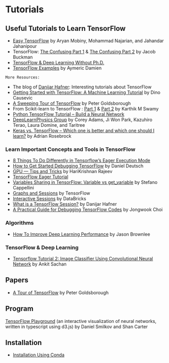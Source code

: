 # Tutorials

## Useful Tutorials to Learn TensorFlow  
* [Easy TensorFlow](https://www.easy-tensorflow.com/tf-tutorials/basics) by Aryan Mobiny, Mohammad Najarian, and Jahandar Jahanipour<br>
* TensorFlow: [The Confusing Part 1](https://jacobbuckman.com/post/tensorflow-the-confusing-parts-1/) & [The Confusing Part 2](https://jacobbuckman.com/post/tensorflow-the-confusing-parts-2/) by Jacob Buckman <br>
* [TensorFlow & Deep Learning Without Ph.D.](https://codelabs.developers.google.com/codelabs/cloud-tensorflow-mnist/#0) <br> 
* [TensorFlow Examples](https://github.com/aymericdamien/TensorFlow-Examples) by Aymeric Damien <br>
```
More Resources:
```
* The blog of [Danijar Hafner](https://danijar.com/blog/): Interesting tutorials about TensorFlow <br>
* [Getting Started with TensorFlow: A Machine Learning Tutorial](https://www.toptal.com/machine-learning/tensorflow-machine-learning-tutorial) by Dino Causevic <br>
* [A Sweeping Tour of TensorFlow](http://www.goldsborough.me/tensorflow/ml/ai/python/2017/06/28/20-21-45-a_sweeping_tour_of_tensorflow/) by Peter Goldsborough <br>
* From Scikit-learn to TensorFlow : [Part 1](https://towardsdatascience.com/from-scikit-learn-to-tensorflow-part-1-9ee0b96d4c85) & [Part 2](https://towardsdatascience.com/from-scikit-learn-to-tensorflow-part-2-66c56985d6c7) by  Karthik M Swamy <br>
* [Python TensorFlow Tutorial – Build a Neural Network](http://adventuresinmachinelearning.com/python-tensorflow-tutorial/) <br>
* [DeepLearnPhysics Group](http://deeplearnphysics.org/Blog/archives.html) by Corey Adams, Ji Won Park, Kazuhiro Terao, Laura Domine, and Taritree <br>
* [Keras vs. TensorFlow – Which one is better and which one should I learn?](https://www.pyimagesearch.com/2018/10/08/keras-vs-tensorflow-which-one-is-better-and-which-one-should-i-learn/) by  Adrian Rosebrock <br>

### Learn Important Concepts and Tools in TensorFlow   
* [8 Things To Do Differently in Tensorflow’s Eager Execution Mode](https://medium.com/coinmonks/8-things-to-do-differently-in-tensorflows-eager-execution-mode-47cf429aa3ad) <br>
* [How to Get Started Debugging TensorFlow](https://www.freecodecamp.org/news/debugging-tensorflow-a-starter-e6668ce72617/) by Daniel Deutsch <br>
* [GPU — Tips and Tricks](https://medium.com/@harikrishnanrajeev/gpu-tips-and-tricks-16e95bfd726f) by HariKrishnan Rajeev <br>
* [TensorFlow Eager Tutorial](http://adventuresinmachinelearning.com/tensorflow-eager-tutorial/) <br> 
* [Variables Sharing in TensorFlow: Variable vs get_variable](http://stefanocappellini.com/tf-variable-vs-get_variable-sharing/) by Stefano Cappellini <br>
* [Graphs and Sessions](https://www.tensorflow.org/guide/graphs) by TensorFlow <br>
* [Interactive Sessions](https://databricks.com/tensorflow/interactive-sessions) by DataBricks <br>
* [What is a TensorFlow Session?](https://danijar.com/what-is-a-tensorflow-session/) by Danijar Hafner <br>
* [A Practical Guide for Debugging TensorFlow Codes]() by Jongwook Choi <br>

### Algorithms  
* [How To Improve Deep Learning Performance](https://machinelearningmastery.com/improve-deep-learning-performance/) by Jason Brownlee <br>

### TensorFlow & Deep Learning  
* [Tensorflow Tutorial 2: Image Classifier Using Convolutional Neural Network](http://lunar.southeastasia.cloudapp.azure.com/tensorflow-tutorial/training-convolutional-neural-network-for-image-classification/) by Ankit Sachan <br>

## Papers
* [A Tour of TensorFlow](https://arxiv.org/pdf/1610.01178.pdf) by Peter Goldsborough <br>

## Program
[TensorFlow Playground](https://playground.tensorflow.org) (an interactive visualization of neural networks, written in typescript using d3.js) by Daniel Smilkov and Shan Carter <br> 

## Installation
* [Installation Using Conda](https://conda.io/docs/user-guide/install/index.html) <br>
